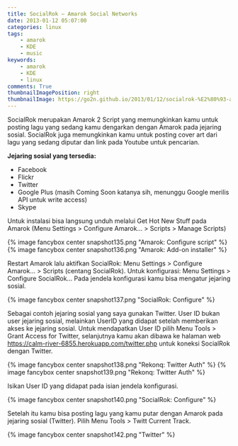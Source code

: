 ```yaml
---
title: SocialRok – Amarok Social Networks
date: 2013-01-12 05:07:00
categories: linux
tags:
    - amarok
    - KDE
    - music
keywords:
    - amarok
    - KDE
    - linux
comments: True
thumbnailImagePosition: right
thumbnailImage: https://go2n.github.io/2013/01/12/socialrok-%E2%80%93-amarok-social-networks/snapshot142.png
---
```


SocialRok merupakan Amarok 2 Script yang memungkinkan kamu untuk posting lagu yang sedang kamu dengarkan dengan Amarok pada jejaring sosial. SocialRok juga memungkinkan kamu untuk posting cover art dari lagu yang sedang diputar dan link pada Youtube untuk pencarian.
<!-- more -->

**Jejaring sosial yang tersedia:**
* Facebook
* Flickr
* Twitter
* Google Plus (masih Coming Soon katanya sih, menunggu Google merilis API untuk write access)
* Skype

Untuk instalasi bisa langsung unduh melalui Get Hot New Stuff pada Amarok (Menu Settings > Configure Amarok… > Scripts > Manage Scripts)

{% image fancybox center snapshot135.png "Amarok: Configure script" %}
{% image fancybox center snapshot136.png "Amarok: Add-on installer" %}

Restart Amarok lalu aktifkan SocialRok: Menu Settings > Configure Amarok… > Scripts (centang SocialRok). Untuk konfigurasi: Menu Settings > Configure SocialRok… Pada jendela konfigurasi kamu bisa mengatur jejaring sosial.

{% image fancybox center snapshot137.png "SocialRok: Configure" %}

Sebagai contoh jejaring sosial yang saya gunakan Twitter. User ID bukan user jejaring sosial, melainkan UserID yang didapat setelah memberikan akses ke jejaring sosial. Untuk mendapatkan User ID pilih Menu Tools > Grant Access for Twitter, selanjutnya kamu akan dibawa ke halaman web https://calm-river-6855.herokuapp.com/twitter.php untuk koneksi SocialRok dengan Twitter.

{% image fancybox center snapshot138.png "Rekonq: Twitter Auth" %}
{% image fancybox center snapshot139.png "Rekonq: Twitter Auth" %}

Isikan User ID yang didapat pada isian jendela konfigurasi.

{% image fancybox center snapshot140.png "SocialRok: Configure" %}

Setelah itu kamu bisa posting lagu yang kamu putar dengan Amarok pada jejaring sosial (Twitter). Pilih Menu Tools > Twitt Current Track.

{% image fancybox center snapshot142.png "Twitter" %}
